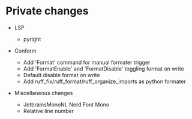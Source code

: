# Private changes
- LSP
  - pyright

- Conform
  - Add 'Format' command for manual formater trigger
  - Add 'FormatEnable' and 'FormatDisable' toggling format on write
  - Default disable format on write
  - Add ruff_fix/ruff_format/ruff_organize_imports as python formater

- Miscellaneous changes
  - JetbrainsMonoNL Nerd Font Mono
  - Relative line number
